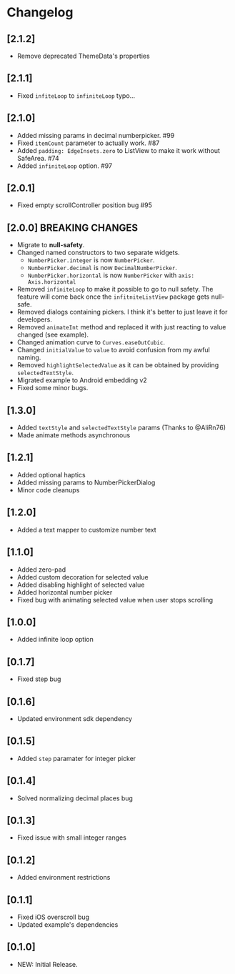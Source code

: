 # Changelog

## [2.1.2]
* Remove deprecated ThemeData's properties

## [2.1.1]

* Fixed `infiteLoop` to `infiniteLoop` typo...

## [2.1.0]

* Added missing params in decimal numberpicker. #99 
* Fixed `itemCount` parameter to actually work. #87
* Added `padding: EdgeInsets.zero` to ListView to make it work without SafeArea. #74
* Added `infiniteLoop` option. #97

## [2.0.1]

* Fixed empty scrollController position bug #95 

## [2.0.0] **BREAKING CHANGES**
* Migrate to **null-safety**.
* Changed named constructors to two separate widgets.
  * `NumberPicker.integer` is now `NumberPicker`.
  * `NumberPicker.decimal` is now `DecimalNumberPicker`.
  * `NumberPicker.horizontal` is now `NumberPicker` with `axis: Axis.horizontal`
* Removed `infiniteLoop` to make it possible to go to null safety. The feature will come back once the `infitniteListView` package gets null-safe.
* Removed dialogs containing pickers. I think it's better to just leave it for developers.
* Removed `animateInt` method and replaced it with just reacting to value changed (see example).
* Changed animation curve to `Curves.easeOutCubic`.
* Changed `initialValue` to `value` to avoid confusion from my awful naming.
* Removed `highlightSelectedValue` as it can be obtained by providing `selectedTextStyle`.
* Migrated example to Android embedding v2
* Fixed some minor bugs.

## [1.3.0]

* Added `textStyle` and `selectedTextStyle` params (Thanks to @AliRn76)
* Made animate methods asynchronous

## [1.2.1]

* Added optional haptics
* Added missing params to NumberPickerDialog
* Minor code cleanups

## [1.2.0]

* Added a text mapper to customize number text

## [1.1.0]
* Added zero-pad
* Added custom decoration for selected value
* Added disabling highlight of selected value
* Added horizontal number picker
* Fixed bug with animating selected value when user stops scrolling

## [1.0.0]
* Added infinite loop option

## [0.1.7]
* Fixed step bug

## [0.1.6]
* Updated environment sdk dependency

## [0.1.5]
* Added `step` paramater for integer picker

## [0.1.4]
* Solved normalizing decimal places bug

## [0.1.3]

* Fixed issue with small integer ranges

## [0.1.2]

* Added environment restrictions

## [0.1.1]

* Fixed iOS overscroll bug
* Updated example's dependencies

## [0.1.0]

* NEW: Initial Release.
